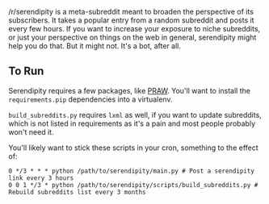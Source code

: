
/r/serendipity is a meta-subreddit meant to broaden the perspective of 
its subscribers. It takes a popular entry from a random subreddit and 
posts it every few hours. If you want to increase your exposure to niche 
subreddits, or just your perspective on things on the web in general, 
serendipity might help you do that. But it might not. It's a bot, after 
all.

## To Run

Serendipity requires a few packages, like
[PRAW](http://pypi.python.org/pypi/praw). You'll want to install the
`requirements.pip` dependencies into a virtualenv.

`build_subreddits.py` requires `lxml` as well, if you want to update
subreddits, which is not listed in requirements as it's a pain and
most people probably won't need it.

You'll likely want to stick these scripts in your cron, something to
the effect of:

```
0 */3 * * * python /path/to/serendipity/main.py # Post a serendipity link every 3 hours
0 0 1 */3 * python /path/to/serendipity/scripts/build_subreddits.py # Rebuild subreddits list every 3 months
```
